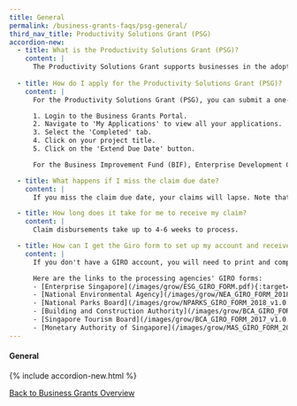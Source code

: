 ```yaml
---
title: General
permalink: /business-grants-faqs/psg-general/
third_nav_title: Productivity Solutions Grant (PSG)
accordion-new:
  - title: What is the Productivity Solutions Grant (PSG)?
    content: |
      The Productivity Solutions Grant supports businesses in the adoption of solutions and/or equipment that improve productivity. Businesses can choose from a list of pre-scoped solutions.
      
  - title: How do I apply for the Productivity Solutions Grant (PSG)?
    content: |
      For the Productivity Solutions Grant (PSG), you can submit a one-time claim extension before your claim is due:

      1. Login to the Business Grants Portal.
      2. Navigate to 'My Applications' to view all your applications.
      3. Select the 'Completed' tab.
      4. Click on your project title.
      5. Click on the 'Extend Due Date' button.

      For the Business Improvement Fund (BIF), Enterprise Development Grant (EDG) and Market Readiness Assistance (MRA), you will need to submit a Change Request to extend a claim due date.

  - title: What happens if I miss the claim due date?
    content: |
      If you miss the claim due date, your claims will lapse. Note that reminder emails will be sent to the main contact person before the claim due date.

  - title: How long does it take for me to receive my claim?
    content: |
      Claim disbursements take up to 4-6 weeks to process.

  - title: How can I get the Giro form to set up my account and receive my claims?
    content: |
      If you don't have a GIRO account, you will need to print and complete the GIRO form relevant to your processing agency. You will need to get your bank to verify the completed form. Once verified, mail the original verified form to the agency's finance department.

      Here are the links to the processing agencies' GIRO forms:
      - [Enterprise Singapore](/images/grow/ESG_GIRO_FORM.pdf){:target="_blank"}
      - [National Environmental Agency](/images/grow/NEA_GIRO_FORM_2018_v1.0.pdf){:target="_blank"}
      - [National Parks Board](/images/grow/NPARKS_GIRO_FORM_2018_v1.0.pdf){:target="_blank"}
      - [Building and Construction Authority](/images/grow/BCA_GIRO_FORM_2017_v1.0.pdf){:target="_blank"}
      - [Singapore Tourism Board](/images/grow/BCA_GIRO_FORM_2017_v1.0.pdf){:target="_blank"}
      - [Monetary Authority of Singapore](/images/grow/MAS_GIRO_FORM_2018_v1.0.pdf){:target="_blank"}
---
```


#### General

{% include accordion-new.html %}

[Back to Business Grants Overview](/business-grants/)